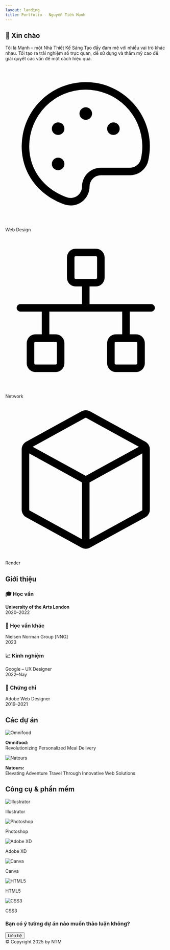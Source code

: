 ```yaml
---
layout: landing
title: Portfolio - Nguyễn Tiến Mạnh
---
```


<section id="intro" class="section-box">
  <h2>👋 Xin chào</h2>
  <p>
    Tôi là Mạnh – một Nhà Thiết Kế Sáng Tạo đầy đam mê với nhiều vai trò khác nhau. 
    Tôi tạo ra trải nghiệm số trực quan, dễ sử dụng và thẩm mỹ cao để giải quyết các vấn đề một cách hiệu quả.
  </p>

  <div class="roles">
    <!-- Web Design -->
    <div class="card horizontal">
      <div class="icon-wrap design">
        <svg xmlns="http://www.w3.org/2000/svg" viewBox="0 0 256 256">
          <path d="M199.37,55.31A101.32,101.32,0,0,0,128,26h-1A102,102,0,0,0,26,128c0,42.09,26.07,77.44,68,92.26A30.21,30.21,0,0,0,104.11,222,30.06,30.06,0,0,0,134,192a18,18,0,0,1,18-18h46.21a29.82,29.82,0,0,0,29.25-23.31A102.71,102.71,0,0,0,230,127.11,101.25,101.25,0,0,0,199.37,55.31ZM215.76,148a17.89,17.89,0,0,1-17.55,14H152a30,30,0,0,0-30,30,18,18,0,0,1-24,17C61,195.86,38,164.85,38,128a90,90,0,0,1,89.07-90H128a90.34,90.34,0,0,1,90,89.22A90.46,90.46,0,0,1,215.76,148ZM138,76a10,10,0,1,1-10-10A10,10,0,0,1,138,76ZM94,100A10,10,0,1,1,84,90,10,10,0,0,1,94,100Zm0,56a10,10,0,1,1-10-10A10,10,0,0,1,94,156Zm88-56a10,10,0,1,1-10-10A10,10,0,0,1,182,100Z"></path>
        </svg>
      </div>
      <div class="card-text">Web Design</div>
    </div>
    <!-- Network -->
    <div class="card horizontal">
      <div class="icon-wrap network">
        <svg xmlns="http://www.w3.org/2000/svg" viewBox="0 0 256 256">
          <path d="M232,114H134V86h10a14,14,0,0,0,14-14V40a14,14,0,0,0-14-14H112A14,14,0,0,0,98,40V72a14,14,0,0,0,14,14h10v28H24a6,6,0,0,0,0,12H58v36H48a14,14,0,0,0-14,14v32a14,14,0,0,0,14,14H80a14,14,0,0,0,14-14V176a14,14,0,0,0-14-14H70V126H186v36H176a14,14,0,0,0-14,14v32a14,14,0,0,0,14,14h32a14,14,0,0,0,14-14V176a14,14,0,0,0-14-14H198V126h34a6,6,0,0,0,0-12ZM110,72V40a2,2,0,0,1,2-2h32a2,2,0,0,1,2,2V72a2,2,0,0,1-2,2H112A2,2,0,0,1,110,72ZM82,176v32a2,2,0,0,1-2,2H48a2,2,0,0,1-2-2V176a2,2,0,0,1,2-2H80A2,2,0,0,1,82,176Zm128,0v32a2,2,0,0,1-2,2H176a2,2,0,0,1-2-2V176a2,2,0,0,1,2-2h32A2,2,0,0,1,210,176Z"></path>
        </svg>
      </div>
      <div class="card-text">Network</div>
    </div>
    <!-- Render -->
    <div class="card horizontal">
      <div class="icon-wrap render">
        <svg xmlns="http://www.w3.org/2000/svg" viewBox="0 0 256 256">
          <path d="M222.72,67.9l-88-48.17a13.9,13.9,0,0,0-13.44,0l-88,48.18A14,14,0,0,0,26,80.18v95.64a14,14,0,0,0,7.28,12.27l88,48.18a13.92,13.92,0,0,0,13.44,0l88-48.18A14,14,0,0,0,230,175.82V80.18A14,14,0,0,0,222.72,67.9ZM127,30.25a2,2,0,0,1,1.92,0L212.51,76,128,122.24,43.49,76ZM39,177.57a2,2,0,0,1-1-1.75V86.66l84,46V223Zm177.92,0L134,223V132.64l84-46v89.16A2,2,0,0,1,217,177.57Z"></path>
        </svg>
      </div>
      <div class="card-text">Render</div>
    </div>
  </div>
</section>

<section id="about">
  <h2>Giới thiệu</h2>
  <div class="section-box">
    <div class="info-grid">
      <div class="info-box">
        <h3>🎓 Học vấn</h3>
        <p><strong>University of the Arts London</strong><br />2020–2022</p>
      </div>
      <div class="info-box">
        <h3>📘 Học vấn khác</h3>
        <p>Nielsen Norman Group [NNG]<br />2023</p>
      </div>
      <div class="info-box">
        <h3>📈 Kinh nghiệm</h3>
        <p>Google – UX Designer<br />2022–Nay</p>
      </div>
      <div class="info-box">
        <h3>📄 Chứng chỉ</h3>
        <p>Adobe Web Designer<br />2019–2021</p>
      </div>
    </div>
  </div>
</section>

<section id="projects">
  <h2>Các dự án</h2>
  <div class="projects">
    <div class="card">
      <img src="https://via.placeholder.com/390x235.png?text=Omnifood" alt="Omnifood" />
      <p><strong>Omnifood:</strong><br /> Revolutionizing Personalized Meal Delivery</p>
    </div>
    <div class="card">
      <img src="https://via.placeholder.com/390x235.png?text=Natours" alt="Natours" />
      <p><strong>Natours:</strong><br /> Elevating Adventure Travel Through Innovative Web Solutions</p>
    </div>
  </div>
</section>

<section id="tools">
  <h2>Công cụ & phần mềm</h2>
  <div class="tools">
    <div class="tool-card">
      <div class="tool-icon">
        <img src="https://framerusercontent.com/images/83tbCB6tYu5JHfUwgo6dqDukQl4.svg" alt="Illustrator">
      </div>
      <p>Illustrator</p>
    </div>
    <div class="tool-card">
      <div class="tool-icon">
        <img src="https://framerusercontent.com/images/4QRuC7SpMfvpJ9mVUmq8OtF794.svg" alt="Photoshop">
      </div>
      <p>Photoshop</p>
    </div>
    <div class="tool-card">
      <div class="tool-icon">
        <img src="https://framerusercontent.com/images/TE8Ef60HPtgHgxe9fPI8n44NMu0.svg" alt="Adobe XD">
      </div>
      <p>Adobe XD</p>
    </div>
    <div class="tool-card">
      <div class="tool-icon">
        <img src="https://framerusercontent.com/images/2c7sebYn8gKcYqnXfA4NjQtqw.svg" alt="Canva">
      </div>
      <p>Canva</p>
    </div>
    <div class="tool-card">
      <div class="tool-icon">
        <img src="https://framerusercontent.com/images/oWZSEqU9CkCqrvKYWs7ggbbd7Ns.svg" alt="HTML5">
      </div>
      <p>HTML5</p>
    </div>
    <div class="tool-card">
      <div class="tool-icon">
        <img src="https://framerusercontent.com/images/Rein5rUZgVUYVemycKeqenDAGg.svg" alt="CSS3">
      </div>
      <p>CSS3</p>
    </div>
  </div>
</section>


<section id="contact" class="cta">
  <h3>Bạn có ý tưởng dự án nào muốn thảo luận không?</h3>
  <button onclick="window.location.href='mailto:you@example.com'">Liên hệ</button>
</section>

<footer>
  © Copyright 2025 by NTM
</footer>
